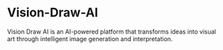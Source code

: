# Vision-Draw-AI
Vision Draw AI is an AI-powered platform that transforms ideas into visual art through intelligent image generation and interpretation.
